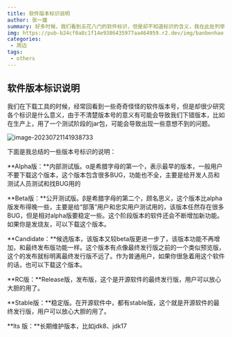```yaml
---
title: 软件版本标识说明
author: 张一雄
summary: 好多时候，我们看到五花八门的软件标识，但是却不知道标识的含义，我在此处列举了几个。
img: https://pub-b24cf0a8c1f14e9386435977aa464959.r2.dev/img/banbenhao.jpg
categories:
 - 周边
tags:
 - others
---
```


## 软件版本标识说明

我们在下载工具的时候，经常回看到一些奇奇怪怪的软件版本号，但是却很少研究各个标识是什么意义，由于不清楚版本号的意义有可能会导致我们下错版本，比如在生产上，用了一个测试阶段的jar包，可能会导致出现一些意想不到的问题。

![image-20230721141938733](https://pub-b24cf0a8c1f14e9386435977aa464959.r2.dev/img/20230721141939.png)

下面是我总结的一些版本号标识的说明：

**Alpha版：**内部测试版。α是希腊字母的第一个，表示最早的版本，一般用户不要下载这个版本，这个版本包含很多BUG，功能也不全，主要是给开发人员和测试人员测试和找BUG用的

**Beta版：**公开测试版。β是希腊字母的第二个，顾名思义，这个版本比alpha版发布得晚一些，主要是给“部落”用户和忠实用户测试用的，该版本任然存在很多BUG，但是相对alpha版要稳定一些。这个阶段版本的软件还会不断增加新功能。如果你是发烧友，可以下载这个版本。

**Candidate：**候选版本，该版本又较beta版更进一步了，该版本功能不再增加，和最终发布版功能一样。这个版本有点像最终发行版之前的一个类似预览版，这个的发布就标明离最终发行版不远了。作为普通用户，如果你很急着用这个软件的话，也可以下载这个版本。

**RC版：**Release版，发布版，这个是开源软件的最终发行版，用户可以放心大胆的用了。

**Stable版：**稳定版。在开源软件中，都有stable版，这个就是开源软件的最终发行版，用户可以放心大胆的用了。

**lts 版：**长期维护版本，比如jdk8、jdk17

